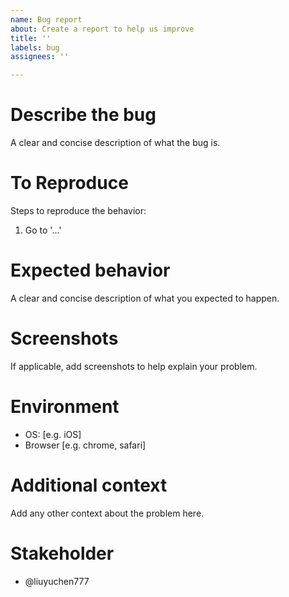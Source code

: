 ```yaml
---
name: Bug report
about: Create a report to help us improve
title: ''
labels: bug
assignees: ''

---
```


# Describe the bug
A clear and concise description of what the bug is.

# To Reproduce
Steps to reproduce the behavior:
1. Go to '...'

# Expected behavior
A clear and concise description of what you expected to happen.

# Screenshots
If applicable, add screenshots to help explain your problem.

# Environment
 - OS: [e.g. iOS]
 - Browser [e.g. chrome, safari]

# Additional context
Add any other context about the problem here.

# Stakeholder
- @liuyuchen777
